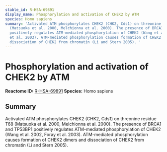 ```yaml
---
stable_id: R-HSA-69891
display_name: Phosphorylation and activation of CHEK2 by ATM
species: Homo sapiens
summary: 'Activated ATM phosphorylates CHEK2 (CHK2, Cds1) on threonine residue T68
  (Matsuoka et al. 2000, Melchionna et al. 2000). The presence of BRCA1 and TP53BP1
  positively regulates ATM-mediated phosphorylation of CHEK2 (Wang et al. 2002, Foray
  et al. 2003). ATM-mediated phosphorylation causes formation of CHEK2 dimers and
  dissociation of CHEK2 from chromatin (Li and Stern 2005). '
---
```


# Phosphorylation and activation of CHEK2 by ATM
**Reactome ID:** [R-HSA-69891](https://reactome.org/content/detail/R-HSA-69891)
**Species:** Homo sapiens

## Summary

Activated ATM phosphorylates CHEK2 (CHK2, Cds1) on threonine residue T68 (Matsuoka et al. 2000, Melchionna et al. 2000). The presence of BRCA1 and TP53BP1 positively regulates ATM-mediated phosphorylation of CHEK2 (Wang et al. 2002, Foray et al. 2003). ATM-mediated phosphorylation causes formation of CHEK2 dimers and dissociation of CHEK2 from chromatin (Li and Stern 2005). 
